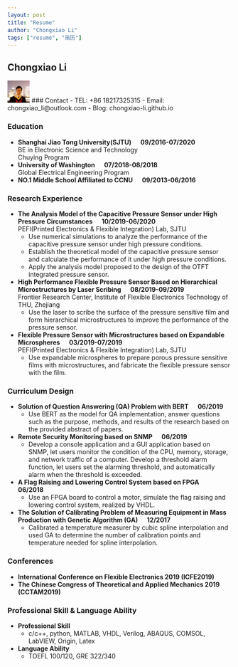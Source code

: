 ```yaml
---
layout: post  
title: "Resume"  
author: "Chongxiao Li"
tags: ["resume", "简历"]
---
```

## Chongxiao Li
<img src="/images/avatar.png" width ="10%">  
### Contact
- TEL: +86 18217325315  
- Email: chongxiao_li@outlook.com  
- Blog: chongxiao-li.github.io  

### Education
- **Shanghai Jiao Tong University(SJTU) &emsp; 09/2016-07/2020**  
BE in Electronic Science and Technology  
Chuying Program
- **University of Washington &emsp; 07/2018-08/2018**  
Global Electrical Engineering Program
- **NO.1 Middle School Affiliated to CCNU &emsp; 09/2013-06/2016**

### Research Experience
- **The Analysis Model of the Capacitive Pressure Sensor under High Pressure Circumstances &emsp; 10/2019-06/2020**  
PEFI(Printed Electronics & Flexible Integration) Lab, SJTU
    - Use numerical simulations to analyze the performance of the capacitive pressure sensor under high pressure conditions.
    - Establish the theoretical model of the capacitive pressure sensor and calculate the performance of it under high pressure conditions.
    - Apply the analysis model proposed to the design of the OTFT integrated pressure sensor.
- **High Performance Flexible Pressure Sensor Based on Hierarchical Microstructures by Laser Scribing &emsp; 08/2019-09/2019**  
Frontier Research Center, Institute of Flexible Electronics Technology of THU, Zhejiang
    - Use the laser to scribe the surface of the pressure sensitive film and form hierarchical microstructures to improve the performance of the pressure sensor.
- **Flexible Pressure Sensor with Microstructures based on Expandable Microspheres &emsp; 03/2019-07/2019**  
PEFI(Printed Electronics & Flexible Integration) Lab, SJTU  
    - Use expandable microspheres to prepare porous pressure sensitive films with microstructures, and fabricate the flexible pressure sensor with the film.

### Curriculum Design
- **Solution of Question Answering (QA) Problem with BERT &emsp; 06/2019**
    - Use BERT as the model for QA implementation, answer questions such as the purpose, methods, and results of the research based on the provided abstract of papers.
- **Remote Security Monitoring based on SNMP &emsp; 06/2019**
    - Develop a console application and a GUI application based on SNMP, let users monitor the condition of the CPU, memory, storage, and network traffic of a computer. Develop a threshold alarm function, let users set the alarming threshold, and automatically alarm when the threshold is exceeded.
- **A Flag Raising and Lowering Control System based on FPGA &emsp; 06/2018**
    - Use an FPGA board to control a motor, simulate the flag raising and lowering control system, realized by VHDL.
- **The Solution of Calibrating Problem of Measuring Equipment in Mass Production with Genetic Algorithm (GA) &emsp; 12/2017**
    - Calibrated a temperature measurer by cubic spline interpolation and used GA to determine the number of calibration points and temperature needed for spline interpolation.

### Conferences
- **International Conference on Flexible Electronics 2019 (ICFE2019)**
- **The Chinese Congress of Theoretical and Applied Mechanics 2019 (CCTAM2019)**

### Professional Skill & Language Ability
- **Professional Skill**
    - c/c++, python, MATLAB, VHDL, Verilog, ABAQUS, COMSOL, LabVIEW, Origin, Latex
- **Language Ability**
    - TOEFL 100/120, GRE 322/340
